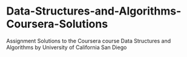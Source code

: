 # Data-Structures-and-Algorithms-Coursera-Solutions
Assignment Solutions to the Coursera course Data Structures and Algorithms by University of California San Diego
